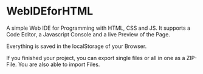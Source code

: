 # WebIDEforHTML
A simple Web IDE for Programming with HTML, CSS and JS. It supports a Code Editor, a Javascript Console and a live Preview of the Page.

Everything is saved in the localStorage of your Browser.

If you finished your project, you can export single files or all in one as a ZIP-File. You are also able to import Files.
